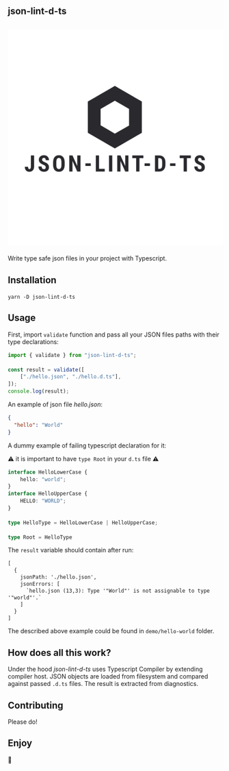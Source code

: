 json-lint-d-ts
------

![image](assets/icon.svg)
------

Write type safe json files in your project with Typescript.

## Installation
`yarn -D json-lint-d-ts`

## Usage
First, import `validate` function and pass all your JSON files paths with their type declarations:

```typescript
import { validate } from "json-lint-d-ts";

const result = validate([
    ["./hello.json", "./hello.d.ts"],
]);
console.log(result);
```

An example of json file *hello.json*:

```json
{
  "hello": "World"
}
```

A dummy example of failing typescript declaration for it:

⚠️ it is important to have `type Root` in your `d.ts`  file ⚠️

```typescript
interface HelloLowerCase {
    hello: "world";
}
interface HelloUpperCase {
    HELLO: "WORLD";
}

type HelloType = HelloLowerCase | HelloUpperCase;

type Root = HelloType

```

The `result` variable should contain after run:

```shell script
[
  {
    jsonPath: './hello.json',
    jsonErrors: [
      `hello.json (13,3): Type '"World"' is not assignable to type '"world"'.`
    ]
  }
]
```

The described above example could be found in `demo/hello-world` folder.

## How does all this work?
Under the hood *json-lint-d-ts* uses Typescript Compiler by extending compiler host.
JSON objects are loaded from filesystem and compared against passed `.d.ts` files.
The result is extracted from diagnostics. 

## Contributing
Please do!

## Enjoy

🚀
